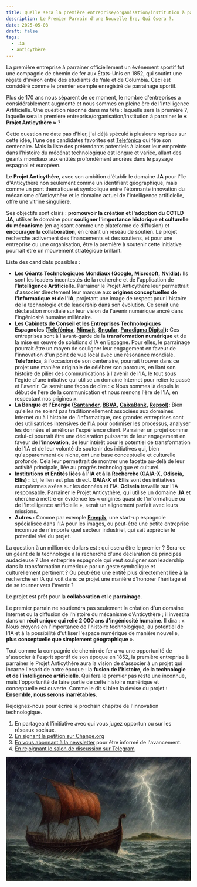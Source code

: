 ```yaml
---
title: Quelle sera la première entreprise/organisation/institution à parrainer le « Projet Anticythère » ?
description: Le Premier Parrain d'une Nouvelle Ère, Qui Osera ?.
date: 2025-05-08
draft: false
tags:
  - .ia
  - anticythère
---
```


La première entreprise à parrainer officiellement un événement sportif fut une compagnie de chemin de fer aux États-Unis en 1852, qui soutint une régate d'aviron entre des étudiants de Yale et de Columbia. Ceci est considéré comme le premier exemple enregistré de parrainage sportif.

Plus de 170 ans nous séparent de ce moment, le nombre d'entreprises a considérablement augmenté et nous sommes en pleine ère de l'Intelligence Artificielle. Une question résonne dans ma tête : laquelle sera la première ?, laquelle sera la première entreprise/organisation/institution à parrainer le **« Projet Anticythère »** ?

Cette question ne date pas d'hier, j'ai déjà spéculé à plusieurs reprises sur cette idée, l'une des candidates favorites est [Telefónica](https://www.telefonica.com/es/) qui fête son centenaire. Mais la liste des prétendants potentiels à laisser leur empreinte dans l'histoire du mécénat technologique est longue et variée, allant des géants mondiaux aux entités profondément ancrées dans le paysage espagnol et européen.

Le **Projet Anticythère**, avec son ambition d'établir le domaine **.IA** pour l'île d'Anticythère non seulement comme un identifiant géographique, mais comme un pont thématique et symbolique entre l'étonnante innovation du mécanisme d'Anticythère et le domaine actuel de l'intelligence artificielle, offre une vitrine singulière.

Ses objectifs sont clairs : **promouvoir la création et l'adoption du CCTLD .IA**, utiliser le domaine pour **souligner l'importance historique et culturelle du mécanisme** (en agissant comme une plateforme de diffusion) et **encourager la collaboration**, en créant un réseau de soutien. Le projet recherche activement des financements et des soutiens, et pour une entreprise ou une organisation, être la première à soutenir cette initiative pourrait être un mouvement stratégique brillant.

Liste des candidats possibles :

- **Les Géants Technologiques Mondiaux (**[**Google**](https://www.google.es/)**,** [**Microsoft**](https://www.microsoft.com/es-es)**,** [**Nvidia**](https://www.nvidia.com/es-es/)**):** Ils sont les leaders incontestés de la recherche et de l'application de l'**Intelligence Artificielle**. Parrainer le Projet Anticythère leur permettrait d'associer directement leur marque aux **origines conceptuelles de l'informatique et de l'IA**, projetant une image de respect pour l'histoire de la technologie et de leadership dans son évolution. Ce serait une déclaration mondiale sur leur vision de l'avenir numérique ancré dans l'ingéniosité humaine millénaire.
- **Les Cabinets de Conseil et les Entreprises Technologiques Espagnoles (**[**Telefónica**](https://www.telefonica.com/es/)**,** [**Minsait**](https://www.minsait.com/es)**,** [**Sngular**](https://www.sngular.com/)**,** [**Paradigma Digital**](https://www.paradigmadigital.com/)**):** Ces entreprises sont à l'avant-garde de la **transformation numérique** et de la mise en œuvre de solutions d'IA en Espagne. Pour elles, le parrainage pourrait être un moyen de souligner leur engagement en faveur de l'innovation d'un point de vue local avec une résonance mondiale. **Telefónica**, à l'occasion de son centenaire, pourrait trouver dans ce projet une manière originale de célébrer son parcours, en liant son histoire de pilier des communications à l'avenir de l'IA, le tout sous l'égide d'une initiative qui utilise un domaine Internet pour relier le passé et l'avenir. Ce serait une façon de dire : « Nous sommes là depuis le début de l'ère de la communication et nous menons l'ère de l'IA, en respectant nos origines ».
- **La Banque et l'Énergie (**[**Santander**](https://www.santander.com/es/home)**,** [**BBVA**](https://www.bbva.es/personas.html)**,** [**CaixaBank**](https://www.caixabank.com/es/home_es.html)**,** [**Repsol**](https://www.repsol.com/es/index.cshtml)**):** Bien qu'elles ne soient pas traditionnellement associées aux domaines Internet ou à l'histoire de l'informatique, ces grandes entreprises sont des utilisatrices intensives de l'IA pour optimiser les processus, analyser les données et améliorer l'expérience client. Parrainer un projet comme celui-ci pourrait être une déclaration puissante de leur engagement en faveur de l'**innovation**, de leur intérêt pour le potentiel de transformation de l'IA et de leur volonté de soutenir des initiatives qui, bien qu'apparemment de niche, ont une base conceptuelle et culturelle profonde. Cela leur permettrait de montrer une facette au-delà de leur activité principale, liée au progrès technologique et culturel.
- **Institutions et Entités liées à l'IA et à la Recherche (GAIA-X, Odiseia, Ellis) :** Ici, le lien est plus direct. **GAIA-X** et **Ellis** sont des initiatives européennes axées sur les données et l'IA. **Odiseia** travaille sur l'IA responsable. Parrainer le Projet Anticythère, qui utilise un domaine **.IA** et cherche à mettre en évidence les « origines quasi de l'informatique ou de l'intelligence artificielle », serait un alignement parfait avec leurs missions.
- **Autres :** Comme par exemple [**Freepik**](https://www.freepik.es/), une start-up espagnole spécialisée dans l'IA pour les images, ou peut-être une petite entreprise inconnue de n'importe quel secteur industriel, qui sait apprécier le potentiel réel du projet.

La question à un million de dollars est : qui osera être le premier ? Sera-ce un géant de la technologie à la recherche d'une déclaration de principes audacieuse ? Une entreprise espagnole qui veut souligner son leadership dans la transformation numérique par un geste symbolique et culturellement pertinent ? Ou peut-être une entité plus directement liée à la recherche en IA qui voit dans ce projet une manière d'honorer l'héritage et de se tourner vers l'avenir ?

Le projet est prêt pour la **collaboration** et le **parrainage**.

Le premier parrain ne soutiendra pas seulement la création d'un domaine Internet ou la diffusion de l'histoire du mécanisme d'Anticythère ; il investira dans un **récit unique qui relie 2 000 ans d'ingéniosité humaine**. Il dira : « Nous croyons en l'importance de l'histoire technologique, au potentiel de l'IA et à la possibilité d'utiliser l'espace numérique de manière nouvelle, **plus conceptuelle que simplement géographique** ».

Tout comme la compagnie de chemin de fer a vu une opportunité de s'associer à l'esprit sportif de son époque en 1852, la première entreprise à parrainer le Projet Anticythère aura la vision de s'associer à un projet qui incarne l'esprit de notre époque : la **fusion de l'histoire, de la technologie et de l'intelligence artificielle**. Qui fera le premier pas reste une inconnue, mais l'opportunité de faire partie de cette histoire numérique et conceptuelle est ouverte. Comme le dit si bien la devise du projet : **Ensemble, nous serons inarrêtables**.

Rejoignez-nous pour écrire le prochain chapitre de l'innovation technologique.

1.  En partageant l'initiative avec qui vous jugez opportun ou sur les réseaux sociaux.
2.  [En signant la pétition sur Change.org](https://chng.it/hqCyzBpwgW)
3.  [En vous abonnant à la newsletter](https://docs.google.com/forms/d/e/1FAIpQLSeptFS3-XMVTeBFQzDEl1O55hkXhtOgYmMSEfpLLJk11UZEOA/viewform?usp=sf_link%27) pour être informé de l'avancement.
4.  [En rejoignant le salon de discussion sur Telegram](https://t.me/+oAeZGMsePDg2ZDI0)

![Une illustration d'un navire au milieu d'un orage électrique au large de l'île d'Anticythère](/img/PecioAnticitera.webp)
